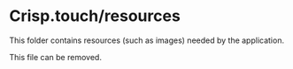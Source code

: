 # Crisp.touch/resources

This folder contains resources (such as images) needed by the application. 

This file can be removed.
